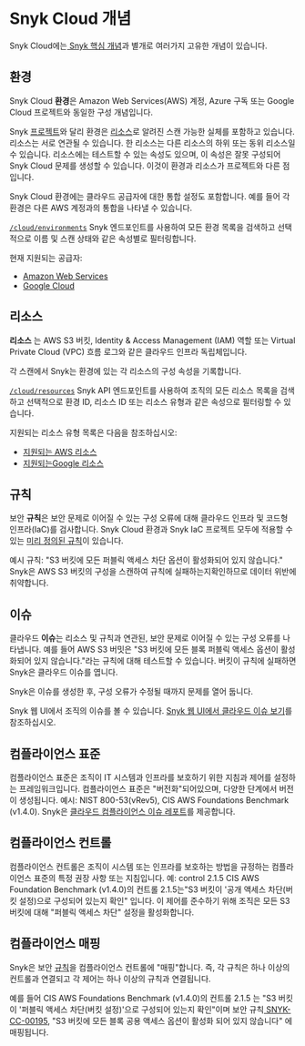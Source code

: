 # Snyk Cloud 개념

Snyk Cloud에는[ Snyk 핵심 개념](https://github.com/snyk/user-docs/blob/main/docs/products/snyk-cloud/broken-reference/README.md)과 별개로 여러가지 고유한 개념이 있습니다.

## 환경

Snyk Cloud **환경**은 Amazon Web Services(AWS) 계정, Azure 구독 또는 Google Cloud 프로젝트와 동일한 구성 개념입니다.

Snyk [프로젝트](broken-reference/)와 달리 환경은 [리소스](snyk-cloud-concepts.md#resources)로 알려진 스캔 가능한 실체를 포함하고 있습니다. 리소스는 서로 연관될 수 있습니다. 한 리소스는 다른 리소스의 하위 또는 동위 리소스일 수 있습니다. 리소스에는 테스트할 수 있는 속성도 있으며, 이 속성은 잘못 구성되어 Snyk Cloud 문제를 생성할 수 있습니다. 이것이 환경과 리소스가 프로젝트와 다른 점입니다.

Snyk Cloud 환경에는 클라우드 공급자에 대한 통합 설정도 포함합니다. 예를 들어 각 환경은 다른 AWS 계정과의 통합을 나타낼 수 있습니다.

&#x20;[`/cloud/environments`](https://apidocs.snyk.io/?version=2022-12-21%7Ebeta#get-/orgs/-org\_id-/cloud/environments) Snyk 엔드포인트를 사용하여 모든 환경 목록을 검색하고 선택적으로 이름 및 스캔 상태와 같은 속성별로 필터링합니다.

현재 지원되는 공급자:

* [Amazon Web Services](https://aws.amazon.com/)
* [Google Cloud](https://cloud.google.com/)

## 리소스

**리소스** 는 AWS S3 버킷, Identity & Access Management (IAM) 역할 또는 Virtual Private Cloud (VPC) 흐름 로그와 같은 클라우드 인프라 독립체입니다.

각 스캔에서 Snyk는 환경에 있는 각 리소스의 구성 속성을 기록합니다.

[`/cloud/resources`](https://apidocs.snyk.io/?version=2022-12-21%7Ebeta#get-/orgs/-org\_id-/cloud/resources) Snyk API 엔드포인트를 사용하여 조직의 모든 리소스 목록을 검색하고 선택적으로 환경 ID, 리소스 ID 또는 리소스 유형과 같은 속성으로 필터링할 수 있습니다.

지원되는 리소스 유형 목록은 다음을 참조하십시오:

* [지원되는 AWS 리소스](supported-aws-resources-for-snyk-cloud.md)
* [지원되는Google 리소스](supported-google-resources-for-snyk-cloud.md)

## 규칙

보안 **규칙**은 보안 문제로 이어질 수 있는 구성 오류에 대해 클라우드 인프라 및 코드형 인프라(IaC)를 검사합니다. Snyk Cloud 환경과 Snyk IaC 프로젝트 모두에 적용할 수 있는 [미리 정의된 규칙](https://snyk.io/security-rules/cloud)이 있습니다.

예시 규칙: "S3 버킷에 모든 퍼블릭 액세스 차단 옵션이 활성화되어 있지 않습니다." Snyk은 AWS S3 버킷의 구성을 스캔하여 규칙에 실패하는지확인하므로 데이터 위반에 취약합니다.

## 이슈

클라우드 **이슈**는 리소스 및 규칙과 연관된, 보안 문제로 이어질 수 있는 구성 오류를 나타냅니다. 예를 들어 AWS S3 버밋은 "S3 버킷에 모든 블록 퍼블릭 액세스 옵션이 활성화되어 있지 않습니다."라는 규칙에 대해 테스트할 수 있습니다. 버킷이 규칙에 실패하면 Snyk은 클라우드 이슈를 엽니다.

Snyk은 이슈를 생성한 후, 구성 오류가 수정될 때까지 문제를 열어 둡니다.

Snyk 웹 UI에서 조직의 이슈를 볼 수 있습니다. [Snyk 웹 UI에서 클라우드 이슈 보기](snyk-cloud-issues/view-cloud-issues-in-the-snyk-web-ui.md)를 참조하십시오.

## 컴플라이언스 표준 <a href="#docs-internal-guid-e2e38027-7fff-9271-f2c0-e23677542f6e" id="docs-internal-guid-e2e38027-7fff-9271-f2c0-e23677542f6e"></a>

컴플라이언스 표준은 조직이 IT 시스템과 인프라를 보호하기 위한 지침과 제어를 설정하는 프레임워크입니다. 컴플라이언스 표준은 "버전화"되어있으며, 다양한 단계에서 버전이 생성됩니다. 예시: NIST 800-53(vRev5), CIS AWS Foundations Benchmark (v1.4.0). Snyk은 [클라우드 컴플라이언스 이슈 레포트](../../manage-issues/snyk-reports/reporting-beta-2022/available-snyk-reports.md#cloud-compliance-issues-report)를 제공합니다.

## 컴플라이언스 컨트롤 <a href="#docs-internal-guid-11e1473c-7fff-ea66-c8f4-16a826a82e6b" id="docs-internal-guid-11e1473c-7fff-ea66-c8f4-16a826a82e6b"></a>

컴플라이언스 컨트롤은 조직이 시스템 또는 인프라를 보호하는 방법을 규정하는 컴플라이언스 표준의 특정 권장 사항 또는 지침입니다. 예: control 2.1.5  CIS AWS Foundation Benchmark (v1.4.0)의 컨트롤 2.1.5는"S3 버킷이 '공개 액세스 차단(버킷 설정)으로 구성되어 있는지 확인" 입니다. 이 제어를 준수하기 위해 조직은 모든 S3 버킷에 대해 "퍼블릭 액세스 차단" 설정을 활성화합니다.

## 컴플라이언스 매핑

Snyk은 보안 [규칙](snyk-cloud-concepts.md#undefined-2)을 컴플라이언스 컨트롤에 "매핑"합니다. 즉, 각 규칙은 하나 이상의 컨트롤과 연결되고 각 제어는 하나 이상의 규칙과 연결됩니다.

예를 들어 CIS AWS Foundations Benchmark (v1.4.0)의 컨트롤 2.1.5 는 "S3 버킷이 '퍼블릭 액세스 차단(버킷 설정)'으로 구성되어 있는지 확인"이며 보안 규칙[ SNYK-CC-00195](https://snyk.io/security-rules/cloud/SNYK-CC-00195/s3-bucket-does-not-have-all-block-public-access-options-enabled/), "S3 버킷에 모든 블록 공용 액세스 옵션이 활성화 되어 있지 않습니다" 에 매핑됩니다.
